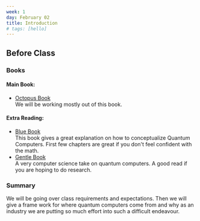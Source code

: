 ```yaml
---
week: 1
day: February 02
title: Introduction
# tags: [hello]
---
```



## Before Class

### Books
#### Main Book: 
- [Octopus Book](https://www.amazon.com/Programming-Quantum-Computers-Essential-Algorithms/dp/1492039683)   
    We will be working mostly out of this book.

#### Extra Reading:
- [Blue Book](https://www.amazon.com/Quantum-Computing-Computer-Scientists-Yanofsky/dp/0521879965)    
    This book gives a great explanation on how to conceptualize Quantum Computers. First few chapters are great if you don't feel confident with the math.
- [Gentle Book](http://mmrc.amss.cas.cn/tlb/201702/W020170224608150244118.pdf)    
    A very computer science take on quantum computers. A good read if you are hoping to do research.

### Summary
We will be going over class requirements and expectations. Then we will give a frame work for where quantum computers come from and why as an industry we are putting so much effort into such a difficult endeavour. 
